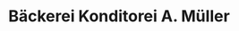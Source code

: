 ---
title: "Bäckerei Konditorei A. Müller"
url: /prien-am-chiemsee/baeckerei-konditorei-a-mueller/
shop: Bäckerei
---